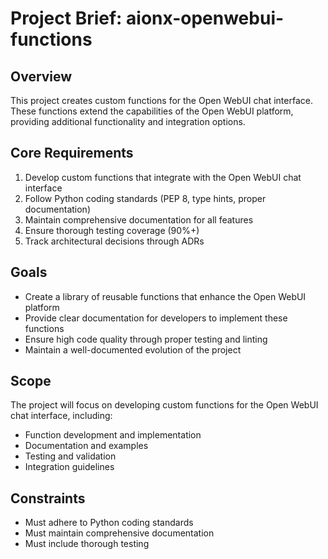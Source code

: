 # Project Brief: aionx-openwebui-functions

## Overview
This project creates custom functions for the Open WebUI chat interface. These functions extend the capabilities of the Open WebUI platform, providing additional functionality and integration options.

## Core Requirements
1. Develop custom functions that integrate with the Open WebUI chat interface
2. Follow Python coding standards (PEP 8, type hints, proper documentation)
3. Maintain comprehensive documentation for all features
4. Ensure thorough testing coverage (90%+)
5. Track architectural decisions through ADRs

## Goals
- Create a library of reusable functions that enhance the Open WebUI platform
- Provide clear documentation for developers to implement these functions
- Ensure high code quality through proper testing and linting
- Maintain a well-documented evolution of the project

## Scope
The project will focus on developing custom functions for the Open WebUI chat interface, including:
- Function development and implementation
- Documentation and examples
- Testing and validation
- Integration guidelines

## Constraints
- Must adhere to Python coding standards
- Must maintain comprehensive documentation
- Must include thorough testing
